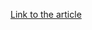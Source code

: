 [Link to the article](https://research.checkpoint.com/2023/south-korean-android-banking-menace-fakecalls/)
